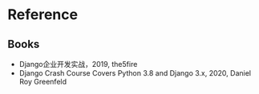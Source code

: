 # Reference

## Books

* Django企业开发实战，2019, the5fire
* Django Crash Course Covers Python 3.8 and Django 3.x, 2020, Daniel Roy Greenfeld

